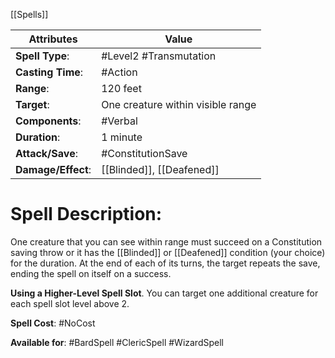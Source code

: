 [[Spells]]

| Attributes         | Value                             |
| ------------------ | --------------------------------- |
| **Spell Type**:    | #Level2 #Transmutation            |
| **Casting Time**:  | #Action                           |
| **Range**:         | 120 feet                          |
| **Target**:        | One creature within visible range |
| **Components**:    | #Verbal                           |
| **Duration**:      | 1 minute                          |
| **Attack/Save**:   | #ConstitutionSave                 |
| **Damage/Effect**: | [[Blinded]], [[Deafened]]         |

# Spell Description: 
One creature that you can see within range must succeed on a Constitution saving throw or it has the [[Blinded]] or [[Deafened]] condition (your choice) for the duration. At the end of each of its turns, the target repeats the save, ending the spell on itself on a success.

**Using a Higher-Level Spell Slot**. You can target one
additional creature for each spell slot level above 2.

**Spell Cost**: #NoCost 

**Available for**: #BardSpell #ClericSpell #WizardSpell 